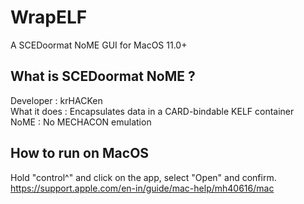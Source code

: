# WrapELF
A SCEDoormat NoME GUI for MacOS 11.0+

## What is SCEDoormat NoME ?

Developer : krHACKen </br>
What it does : Encapsulates data in a CARD-bindable KELF container </br>
NoME : No MECHACON emulation

## How to run on MacOS
Hold "control^" and click on the app, select "Open" and confirm. </br>
https://support.apple.com/en-in/guide/mac-help/mh40616/mac
